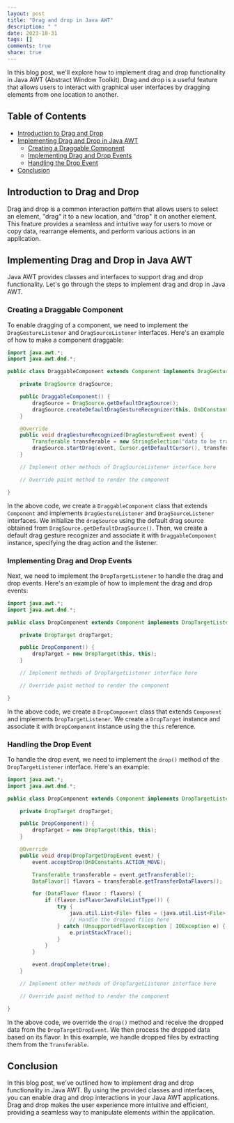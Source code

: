 ```yaml
---
layout: post
title: "Drag and drop in Java AWT"
description: " "
date: 2023-10-31
tags: []
comments: true
share: true
---
```


In this blog post, we'll explore how to implement drag and drop functionality in Java AWT (Abstract Window Toolkit). Drag and drop is a useful feature that allows users to interact with graphical user interfaces by dragging elements from one location to another.

## Table of Contents
- [Introduction to Drag and Drop](#introduction-to-drag-and-drop)
- [Implementing Drag and Drop in Java AWT](#implementing-drag-and-drop-in-java-awt)
  - [Creating a Draggable Component](#creating-a-draggable-component)
  - [Implementing Drag and Drop Events](#implementing-drag-and-drop-events)
  - [Handling the Drop Event](#handling-the-drop-event)
- [Conclusion](#conclusion)

## Introduction to Drag and Drop

Drag and drop is a common interaction pattern that allows users to select an element, "drag" it to a new location, and "drop" it on another element. This feature provides a seamless and intuitive way for users to move or copy data, rearrange elements, and perform various actions in an application.

## Implementing Drag and Drop in Java AWT

Java AWT provides classes and interfaces to support drag and drop functionality. Let's go through the steps to implement drag and drop in Java AWT.

### Creating a Draggable Component

To enable dragging of a component, we need to implement the `DragGestureListener` and `DragSourceListener` interfaces. Here's an example of how to make a component draggable:

```java
import java.awt.*;
import java.awt.dnd.*;

public class DraggableComponent extends Component implements DragGestureListener, DragSourceListener {

    private DragSource dragSource;

    public DraggableComponent() {
        dragSource = DragSource.getDefaultDragSource();
        dragSource.createDefaultDragGestureRecognizer(this, DnDConstants.ACTION_MOVE, this);
    }

    @Override
    public void dragGestureRecognized(DragGestureEvent event) {
        Transferable transferable = new StringSelection("data to be transferred");
        dragSource.startDrag(event, Cursor.getDefaultCursor(), transferable, this);
    }

    // Implement other methods of DragSourceListener interface here

    // Override paint method to render the component

}

```

In the above code, we create a `DraggableComponent` class that extends `Component` and implements `DragGestureListener` and `DragSourceListener` interfaces. We initialize the `dragSource` using the default drag source obtained from `DragSource.getDefaultDragSource()`. Then, we create a default drag gesture recognizer and associate it with `DraggableComponent` instance, specifying the drag action and the listener.

### Implementing Drag and Drop Events

Next, we need to implement the `DropTargetListener` to handle the drag and drop events. Here's an example of how to implement the drag and drop events:

```java
import java.awt.*;
import java.awt.dnd.*;

public class DropComponent extends Component implements DropTargetListener {

    private DropTarget dropTarget;

    public DropComponent() {
        dropTarget = new DropTarget(this, this);
    }

    // Implement methods of DropTargetListener interface here

    // Override paint method to render the component

}

```

In the above code, we create a `DropComponent` class that extends `Component` and implements `DropTargetListener`. We create a `DropTarget` instance and associate it with `DropComponent` instance using the `this` reference.

### Handling the Drop Event

To handle the drop event, we need to implement the `drop()` method of the `DropTargetListener` interface. Here's an example:

```java
import java.awt.*;
import java.awt.dnd.*;

public class DropComponent extends Component implements DropTargetListener {

    private DropTarget dropTarget;

    public DropComponent() {
        dropTarget = new DropTarget(this, this);
    }

    @Override
    public void drop(DropTargetDropEvent event) {
        event.acceptDrop(DnDConstants.ACTION_MOVE);

        Transferable transferable = event.getTransferable();
        DataFlavor[] flavors = transferable.getTransferDataFlavors();

        for (DataFlavor flavor : flavors) {
            if (flavor.isFlavorJavaFileListType()) {
                try {
                    java.util.List<File> files = (java.util.List<File>) transferable.getTransferData(flavor);
                    // Handle the dropped files here
                } catch (UnsupportedFlavorException | IOException e) {
                    e.printStackTrace();
                }
            }
        }

        event.dropComplete(true);
    }

    // Implement other methods of DropTargetListener interface here

    // Override paint method to render the component

}
```

In the above code, we override the `drop()` method and receive the dropped data from the `DropTargetDropEvent`. We then process the dropped data based on its flavor. In this example, we handle dropped files by extracting them from the `Transferable`.

## Conclusion

In this blog post, we've outlined how to implement drag and drop functionality in Java AWT. By using the provided classes and interfaces, you can enable drag and drop interactions in your Java AWT applications. Drag and drop makes the user experience more intuitive and efficient, providing a seamless way to manipulate elements within the application.